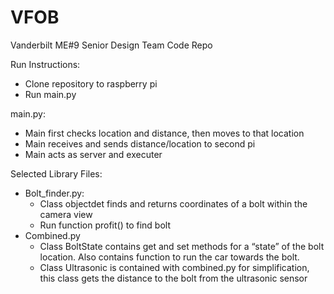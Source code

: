 # VFOB
Vanderbilt ME#9 Senior Design Team Code Repo


Run Instructions:
- Clone repository to raspberry pi
- Run main.py

main.py:
- Main first checks location and distance, then moves to that location
- Main receives and sends distance/location to second pi
- Main acts as server and executer

Selected Library Files:
- Bolt_finder.py:
    - Class objectdet finds and returns coordinates of a bolt within the camera view
    - Run function profit() to find bolt
- Combined.py
    - Class BoltState contains get and set methods for a “state” of the bolt location. Also contains function to run the car towards the bolt.
    - Class Ultrasonic is contained with combined.py for simplification, this class gets the distance to the bolt from the ultrasonic sensor
